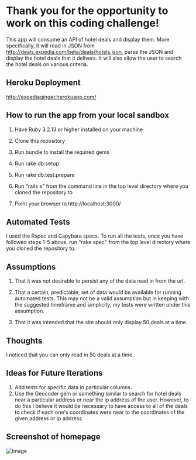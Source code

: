 
Thank you for the opportunity to work on this coding challenge!
===============================================================

This app will consume an API of hotel deals and display them.  More specifically, it will read in JSON from http://deals.expedia.com/beta/deals/hotels.json, parse the JSON and display the hotel deals that it delivers.  It will also allow the user to search the hotel deals on various criteria.

Heroku Deployment
-----------------
http://expediaginger.herokuapp.com/

How to run the app from your local sandbox
------------------------------------------
1) Have Ruby 3.2.13 or higher installed on your machine

2) Clone this repository

3) Run bundle to install the required gems

4) Run rake db:setup

5) Run rake db:test:prepare

6) Run "rails s" from the command line in the top level directory where you cloned the repository to

7) Point your browser to http://localhost:3000/

Automated Tests
---------------
I used the Rspec and Capybara specs.  To run all the tests, once you have followed steps 1-5 above, run "rake spec" from the top level directory where you cloned the repository to.

Assumptions
-----------
1) That it was not desirable to persist any of the data read in from the url.

2) That a certain, predictable, set of data would be available for running automated tests.  This may not be a valid assumption but in keeping with the suggested timeframe and simplicity, my tests were written under this assumption.

3) That it was intended that the site should only display 50 deals at a time.

Thoughts
--------
I noticed that you can only read in 50 deals at a time.

Ideas for Future Iterations
---------------------------
1) Add tests for specific data in particular columns.
2) Use the Geocoder gem or something similar to search for hotel deals near a particular address or near the ip address of the user.  However, to do this I believe it would be necessary to have access to all of the deals to check if each one's coordinates were near to the coordinates of the given address or ip address

Screenshot of homepage
----------------------

![Image](https://raw.github.com/ggriffis/hotel-deals/master/app/assets/images/Homepage.png)


